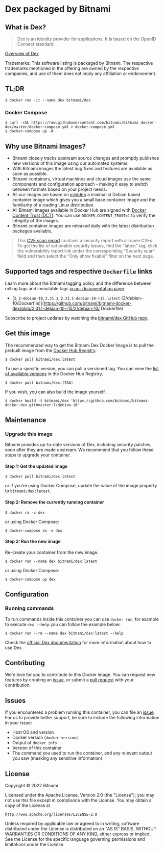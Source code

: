 # Dex packaged by Bitnami

## What is Dex?

> Dex is an identity provider for applications. It is based on the OpenID Connect standard.

[Overview of Dex](https://dexidp.io/)

Trademarks: This software listing is packaged by Bitnami. The respective trademarks mentioned in the offering are owned by the respective companies, and use of them does not imply any affiliation or endorsement.

## TL;DR

```console
$ docker run -it --name dex bitnami/dex
```

### Docker Compose

```console
$ curl -sSL https://raw.githubusercontent.com/bitnami/bitnami-docker-dex/master/docker-compose.yml > docker-compose.yml
$ docker-compose up -d
```

## Why use Bitnami Images?

* Bitnami closely tracks upstream source changes and promptly publishes new versions of this image using our automated systems.
* With Bitnami images the latest bug fixes and features are available as soon as possible.
* Bitnami containers, virtual machines and cloud images use the same components and configuration approach - making it easy to switch between formats based on your project needs.
* All our images are based on [minideb](https://github.com/bitnami/minideb) a minimalist Debian based container image which gives you a small base container image and the familiarity of a leading Linux distribution.
* All Bitnami images available in Docker Hub are signed with [Docker Content Trust (DCT)](https://docs.docker.com/engine/security/trust/content_trust/). You can use `DOCKER_CONTENT_TRUST=1` to verify the integrity of the images.
* Bitnami container images are released daily with the latest distribution packages available.


> This [CVE scan report](https://quay.io/repository/bitnami/dex?tab=tags) contains a security report with all open CVEs. To get the list of actionable security issues, find the "latest" tag, click the vulnerability report link under the corresponding "Security scan" field and then select the "Only show fixable" filter on the next page.

## Supported tags and respective `Dockerfile` links

Learn more about the Bitnami tagging policy and the difference between rolling tags and immutable tags [in our documentation page](https://docs.bitnami.com/tutorials/understand-rolling-tags-containers/).


* [`2`, `2-debian-10`, `2.31.1`, `2.31.1-debian-10-r15`, `latest` (2/debian-10/Dockerfile)](https://github.com/bitnami/bitnami-docker-dex/blob/2.31.1-debian-10-r15/2/debian-10/      Dockerfile)

Subscribe to project updates by watching the [bitnami/dex GitHub repo](https://github.com/bitnami/bitnami-docker-dex).

## Get this image

The recommended way to get the Bitnami Dex Docker Image is to pull the prebuilt image from the [Docker Hub Registry](https://hub.docker.com/r/bitnami/dex).

```console
$ docker pull bitnami/dex:latest
```

To use a specific version, you can pull a versioned tag. You can view the [list of available versions](https://hub.docker.com/r/bitnami/dex/tags/) in the Docker Hub Registry.

```console
$ docker pull bitnami/dex:[TAG]
```

If you wish, you can also build the image yourself.

```console
$ docker build -t bitnami/dex 'https://github.com/bitnami/bitnami-docker-dex.git#master:7/debian-10'
```

## Maintenance

### Upgrade this image

Bitnami provides up-to-date versions of Dex, including security patches, soon after they are made upstream. We recommend that you follow these steps to upgrade your container.

#### Step 1: Get the updated image

```console
$ docker pull bitnami/dex:latest
```

or if you're using Docker Compose, update the value of the image property to `bitnami/dex:latest`.

#### Step 2: Remove the currently running container

```console
$ docker rm -v dex
```

or using Docker Compose:

```console
$ docker-compose rm -v dex
```

#### Step 3: Run the new image

Re-create your container from the new image.

```console
$ docker run --name dex bitnami/dex:latest
```

or using Docker Compose:

```console
$ docker-compose up dex
```

## Configuration

### Running commands

To run commands inside this container you can use `docker run`, for example to execute `dex --help` you can follow the example below:

```console
$ docker run --rm --name dex bitnami/dex:latest --help
```

Check the [official Dex documentation](https://dexidp.io/docs/) for more information about how to use Dex.

## Contributing

We'd love for you to contribute to this Docker image. You can request new features by creating an [issue](https://github.com/bitnami/bitnami-docker-dex/issues), or submit a [pull request](https://github.com/bitnami/bitnami-docker-dex/pulls) with your contribution.

## Issues

If you encountered a problem running this container, you can file an [issue](https://github.com/bitnami/bitnami-docker-dex/issues/new). For us to provide better support, be sure to include the following information in your issue:

- Host OS and version
- Docker version (`docker version`)
- Output of `docker info`
- Version of this container
- The command you used to run the container, and any relevant output you saw (masking any sensitive
information)

## License

Copyright &copy; 2022 Bitnami

Licensed under the Apache License, Version 2.0 (the "License");
you may not use this file except in compliance with the License.
You may obtain a copy of the License at

    http://www.apache.org/licenses/LICENSE-2.0

Unless required by applicable law or agreed to in writing, software
distributed under the License is distributed on an "AS IS" BASIS,
WITHOUT WARRANTIES OR CONDITIONS OF ANY KIND, either express or implied.
See the License for the specific language governing permissions and
limitations under the License.
